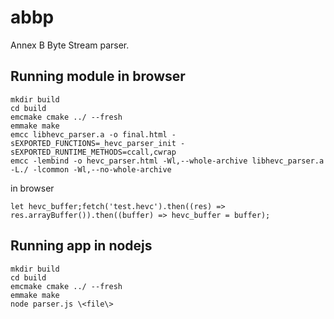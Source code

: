 # abbp
Annex B Byte Stream parser.

## Running module in browser
```
mkdir build
cd build
emcmake cmake ../ --fresh
emmake make
emcc libhevc_parser.a -o final.html -sEXPORTED_FUNCTIONS=_hevc_parser_init -sEXPORTED_RUNTIME_METHODS=ccall,cwrap
emcc -lembind -o hevc_parser.html -Wl,--whole-archive libhevc_parser.a -L./ -lcommon -Wl,--no-whole-archive
```

in browser
```
let hevc_buffer;fetch('test.hevc').then((res) => res.arrayBuffer()).then((buffer) => hevc_buffer = buffer);
```

## Running app in nodejs
```
mkdir build
cd build
emcmake cmake ../ --fresh
emmake make
node parser.js \<file\>
```

